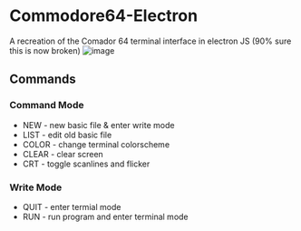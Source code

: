 # Commodore64-Electron
A recreation of the Comador 64 terminal interface in electron JS (90% sure this is now broken)
![image](https://user-images.githubusercontent.com/46300158/210255143-e0db305d-e2bf-47f1-acaa-1e9ddf3cee1f.png)


## Commands

### Command Mode
- NEW - new basic file & enter write mode   
- LIST - edit old basic file  
- COLOR <blue> <green> <orange> <dark> - change terminal colorscheme
- CLEAR - clear screen
- CRT - toggle scanlines and flicker

### Write Mode
- QUIT - enter termial mode 
- RUN - run program and enter terminal mode


